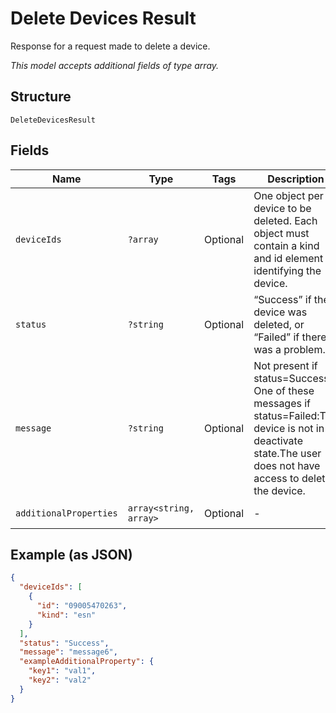 
# Delete Devices Result

Response for a request made to delete a device.

*This model accepts additional fields of type array.*

## Structure

`DeleteDevicesResult`

## Fields

| Name | Type | Tags | Description | Getter | Setter |
|  --- | --- | --- | --- | --- | --- |
| `deviceIds` | `?array` | Optional | One object per device to be deleted. Each object must contain a kind and id element identifying the device. | getDeviceIds(): ?array | setDeviceIds(?array deviceIds): void |
| `status` | `?string` | Optional | “Success” if the device was deleted, or “Failed” if there was a problem. | getStatus(): ?string | setStatus(?string status): void |
| `message` | `?string` | Optional | Not present if status=Success. One of these messages if status=Failed:The device is not in deactivate state.The user does not have access to delete the device. | getMessage(): ?string | setMessage(?string message): void |
| `additionalProperties` | `array<string, array>` | Optional | - | findAdditionalProperty(string key): array | additionalProperty(string key, array value): void |

## Example (as JSON)

```json
{
  "deviceIds": [
    {
      "id": "09005470263",
      "kind": "esn"
    }
  ],
  "status": "Success",
  "message": "message6",
  "exampleAdditionalProperty": {
    "key1": "val1",
    "key2": "val2"
  }
}
```

